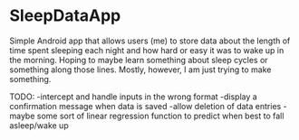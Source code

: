 # SleepDataApp

Simple Android app that allows users (me) to store data about the length of time spent sleeping each night and how hard or easy it was to wake up in the morning. Hoping to maybe learn something about sleep cycles or something along those lines. Mostly, however, I am just trying to make something.

TODO:
-intercept and handle inputs in the wrong format
-display a confirmation message when data is saved
-allow deletion of data entries
-maybe some sort of linear regression function to predict when best to fall asleep/wake up
